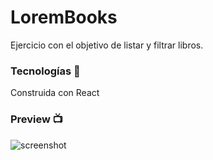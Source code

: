 
# LoremBooks

Ejercicio con el objetivo de listar y filtrar libros.

### Tecnologías 🔧

Construida con React

### Preview 📺
![screenshot](https://cdn.discordapp.com/attachments/789169114686029906/1021172798573518888/sebas-pena.github.io_matea_semana-2_practico-semanal_build_.png "Screenshot")

